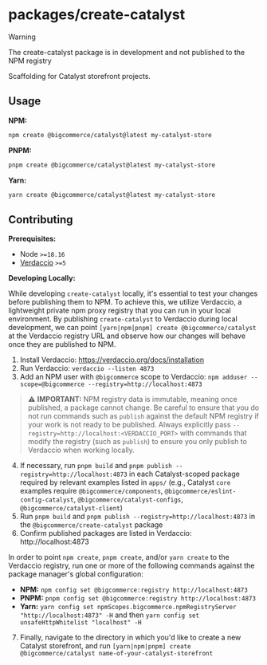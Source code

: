 # packages/create-catalyst

> [!WARNING]
> The create-catalyst package is in development and not published to the NPM registry

Scaffolding for Catalyst storefront projects.

## Usage

**NPM:**

```sh
npm create @bigcommerce/catalyst@latest my-catalyst-store
```

**PNPM:**

```sh
pnpm create @bigcommerce/catalyst@latest my-catalyst-store
```

**Yarn:**

```sh
yarn create @bigcommerce/catalyst@latest my-catalyst-store
```

## Contributing

**Prerequisites:**

- Node `>=18.16`
- [Verdaccio](https://verdaccio.org/) `>=5`

**Developing Locally:**

While developing `create-catalyst` locally, it's essential to test your changes before publishing them to NPM. To achieve this, we utilize Verdaccio, a lightweight private npm proxy registry that you can run in your local environment. By publishing `create-catalyst` to Verdaccio during local development, we can point `[yarn|npm|pnpm] create @bigcommerce/catalyst` at the Verdaccio registry URL and observe how our changes will behave once they are published to NPM.

1. Install Verdaccio: https://verdaccio.org/docs/installation
2. Run Verdaccio: `verdaccio --listen 4873`
3. Add an NPM user with `@bigcommerce` scope to Verdaccio: `npm adduser --scope=@bigcommerce --registry=http://localhost:4873`

> ⚠️ **IMPORTANT:** NPM registry data is immutable, meaning once published, a package cannot change. Be careful to ensure that you do not run commands such as `publish` against the default NPM registry if your work is not ready to be published. Always explicitly pass `--registry=http://localhost:<VERDACCIO_PORT>` with commands that modify the registry (such as `publish`) to ensure you only publish to Verdaccio when working locally.

4. If necessary, run `pnpm build` and `pnpm publish --registry=http://localhost:4873` in each Catalyst-scoped package required by relevant examples listed in `apps/` (e.g., Catalyst `core` examples require `@bigcommerce/components`, `@bigcommerce/eslint-config-catalyst`, `@bigcommerce/catalyst-configs`, `@bigcommerce/catalyst-client`)
5. Run `pnpm build` and `pnpm publish --registry=http://localhost:4873` in the `@bigcommerce/create-catalyst` package
6. Confirm published packages are listed in Verdaccio: http://localhost:4873

In order to point `npm create`, `pnpm create`, and/or `yarn create` to the Verdaccio registry, run one or more of the following commands against the package manager's global configuration:

- **NPM:** `npm config set @bigcommerce:registry http://localhost:4873`
- **PNPM:** `pnpm config set @bigcommerce:registry http://localhost:4873`
- **Yarn:** `yarn config set npmScopes.bigcommerce.npmRegistryServer "http://localhost:4873" -H` and then `yarn config set unsafeHttpWhitelist "localhost" -H`

7. Finally, navigate to the directory in which you'd like to create a new Catalyst storefront, and run `[yarn|npm|pnpm] create @bigcommerce/catalyst name-of-your-catalyst-storefront`
